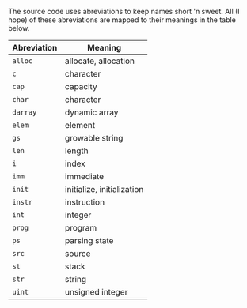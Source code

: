 
The source code uses abreviations to keep names short 'n sweet. All (I hope)
of these abreviations are mapped to their meanings in the table below.

Abreviation | Meaning
----------- | -------
`alloc`     | allocate, allocation
`c`         | character
`cap`       | capacity
`char`      | character
`darray`    | dynamic array
`elem`      | element
`gs`        | growable string
`len`       | length
`i`         | index
`imm`       | immediate
`init`      | initialize, initialization
`instr`     | instruction
`int`       | integer
`prog`      | program
`ps`        | parsing state
`src`       | source
`st`        | stack
`str`       | string
`uint`      | unsigned integer
